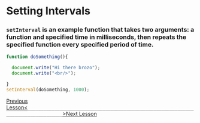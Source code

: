 # Setting Intervals

### `setInterval` is an example function that takes two arguments: a function and specified time in milliseconds, then repeats the specified function every specified period of time.


```javascript
function doSomething(){

  document.write("Hi there brozo");
  document.write("<br/>");

}
setInterval(doSomething, 1000);


```

[Previous Lesson<](./js-tutorials/13-functions.md)`___________________________________________________________________________________`[>Next Lesson](./js-tutorials/15-objects.md)
